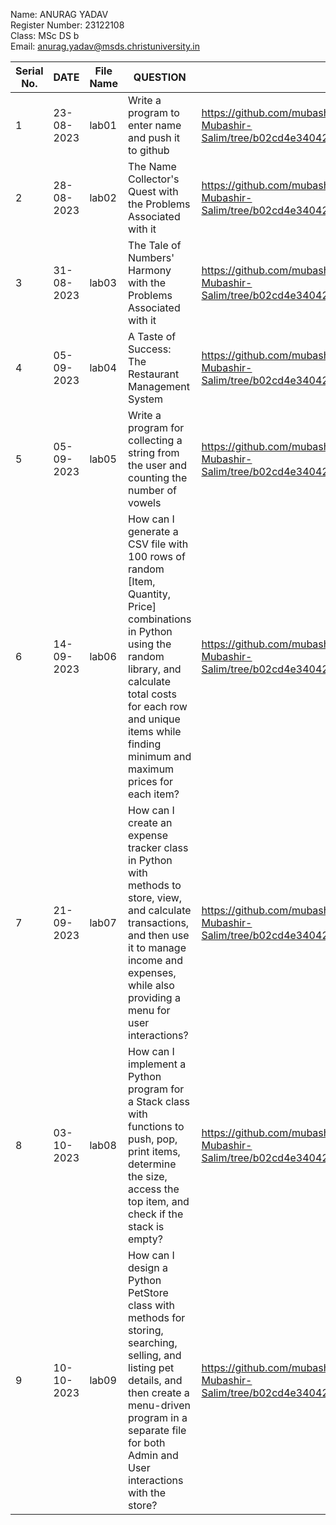 Name: ANURAG YADAV   
Register Number: 23122108   
Class: MSc DS b   
Email: anurag.yadav@msds.christuniversity.in



|Serial No.|    DATE     |  File Name       |                     QUESTION                         |      File Link            |             
|----------|------------ | -----------------|------------------------------------------------------|---------------------------|
|   1      |  23-08-2023 |      lab01       |  Write a program to enter name and push it to github |https://github.com/mubashirsalim88/MScDSB-MDS171-23122124-Mubashir-Salim/tree/b02cd4e34042cfc17609083ad83c01c872566208/Lab%2001                     |
|   2      |  28-08-2023 |      lab02       |  The Name Collector's Quest with the Problems Associated with it |  https://github.com/mubashirsalim88/MScDSB-MDS171-23122124-Mubashir-Salim/tree/b02cd4e34042cfc17609083ad83c01c872566208/Lab%2002           |
|   3      |  31-08-2023 |      lab03       |  The Tale of Numbers' Harmony with the Problems Associated with it | https://github.com/mubashirsalim88/MScDSB-MDS171-23122124-Mubashir-Salim/tree/b02cd4e34042cfc17609083ad83c01c872566208/Lab%2003          |
|   4      |  05-09-2023 |      lab04       |  A Taste of Success: The Restaurant Management System | https://github.com/mubashirsalim88/MScDSB-MDS171-23122124-Mubashir-Salim/tree/b02cd4e34042cfc17609083ad83c01c872566208/Lab%2004  |
|   5      |  05-09-2023 |      lab05       |  Write a program for collecting a string from the user and counting the number of vowels | https://github.com/mubashirsalim88/MScDSB-MDS171-23122124-Mubashir-Salim/tree/b02cd4e34042cfc17609083ad83c01c872566208/Lab%2005  |
|   6      |  14-09-2023 |      lab06       |  How can I generate a CSV file with 100 rows of random [Item, Quantity, Price] combinations in Python using the random library, and calculate total costs for each row and unique items while finding minimum and maximum prices for each item? | https://github.com/mubashirsalim88/MScDSB-MDS171-23122124-Mubashir-Salim/tree/b02cd4e34042cfc17609083ad83c01c872566208/Lab%2006  |
|   7      |  21-09-2023 |      lab07       |  How can I create an expense tracker class in Python with methods to store, view, and calculate transactions, and then use it to manage income and expenses, while also providing a menu for user interactions? | https://github.com/mubashirsalim88/MScDSB-MDS171-23122124-Mubashir-Salim/tree/b02cd4e34042cfc17609083ad83c01c872566208/Lab%2007  |
|   8      |  03-10-2023 |      lab08       |  How can I implement a Python program for a Stack class with functions to push, pop, print items, determine the size, access the top item, and check if the stack is empty? | https://github.com/mubashirsalim88/MScDSB-MDS171-23122124-Mubashir-Salim/tree/b02cd4e34042cfc17609083ad83c01c872566208/Lab%2008  |
|   9      |  10-10-2023 |      lab09       |  How can I design a Python PetStore class with methods for storing, searching, selling, and listing pet details, and then create a menu-driven program in a separate file for both Admin and User interactions with the store? | https://github.com/mubashirsalim88/MScDSB-MDS171-23122124-Mubashir-Salim/tree/b02cd4e34042cfc17609083ad83c01c872566208/Lab%2009  |
